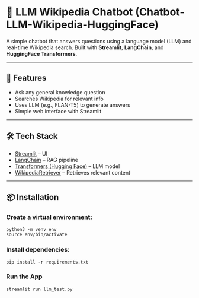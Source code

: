 # 🧠 LLM Wikipedia Chatbot (Chatbot-LLM-Wikipedia-HuggingFace)

A simple chatbot that answers questions using a language model (LLM) and real-time Wikipedia search. Built with **Streamlit**, **LangChain**, and **HuggingFace Transformers**.

---

## 🚀 Features

- Ask any general knowledge question
- Searches Wikipedia for relevant info
- Uses LLM (e.g., FLAN-T5) to generate answers
- Simple web interface with Streamlit

---

## 🛠️ Tech Stack

- [Streamlit](https://streamlit.io/) – UI
- [LangChain](https://www.langchain.com/) – RAG pipeline
- [Transformers (Hugging Face)](https://huggingface.co/) – LLM model
- [WikipediaRetriever](https://python.langchain.com/docs/modules/data_connection/retrievers/wikipedia) – Retrieves relevant content

---

## 📦 Installation

### Create a virtual environment:
```
python3 -m venv env
source env/bin/activate
```
### Install dependencies:

```
pip install -r requirements.txt
```

### Run the App
```
streamlit run llm_test.py
```
